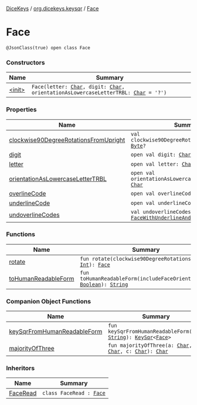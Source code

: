 [DiceKeys](../../index.md) / [org.dicekeys.keysqr](../index.md) / [Face](./index.md)

# Face

`@JsonClass(true) open class Face`

### Constructors

| Name | Summary |
|---|---|
| [&lt;init&gt;](-init-.md) | `Face(letter: `[`Char`](https://kotlinlang.org/api/latest/jvm/stdlib/kotlin/-char/index.html)`, digit: `[`Char`](https://kotlinlang.org/api/latest/jvm/stdlib/kotlin/-char/index.html)`, orientationAsLowercaseLetterTRBL: `[`Char`](https://kotlinlang.org/api/latest/jvm/stdlib/kotlin/-char/index.html)` = '?')` |

### Properties

| Name | Summary |
|---|---|
| [clockwise90DegreeRotationsFromUpright](clockwise90-degree-rotations-from-upright.md) | `val clockwise90DegreeRotationsFromUpright: `[`Byte`](https://kotlinlang.org/api/latest/jvm/stdlib/kotlin/-byte/index.html)`?` |
| [digit](digit.md) | `open val digit: `[`Char`](https://kotlinlang.org/api/latest/jvm/stdlib/kotlin/-char/index.html) |
| [letter](letter.md) | `open val letter: `[`Char`](https://kotlinlang.org/api/latest/jvm/stdlib/kotlin/-char/index.html) |
| [orientationAsLowercaseLetterTRBL](orientation-as-lowercase-letter-t-r-b-l.md) | `open val orientationAsLowercaseLetterTRBL: `[`Char`](https://kotlinlang.org/api/latest/jvm/stdlib/kotlin/-char/index.html) |
| [overlineCode](overline-code.md) | `open val overlineCode: `[`Short`](https://kotlinlang.org/api/latest/jvm/stdlib/kotlin/-short/index.html)`?` |
| [underlineCode](underline-code.md) | `open val underlineCode: `[`Short`](https://kotlinlang.org/api/latest/jvm/stdlib/kotlin/-short/index.html)`?` |
| [undoverlineCodes](undoverline-codes.md) | `val undoverlineCodes: `[`FaceWithUnderlineAndOverlineCode`](../-face-with-underline-and-overline-code/index.md)`?` |

### Functions

| Name | Summary |
|---|---|
| [rotate](rotate.md) | `fun rotate(clockwise90DegreeRotations: `[`Int`](https://kotlinlang.org/api/latest/jvm/stdlib/kotlin/-int/index.html)`): `[`Face`](./index.md) |
| [toHumanReadableForm](to-human-readable-form.md) | `fun toHumanReadableForm(includeFaceOrientations: `[`Boolean`](https://kotlinlang.org/api/latest/jvm/stdlib/kotlin/-boolean/index.html)`): `[`String`](https://kotlinlang.org/api/latest/jvm/stdlib/kotlin/-string/index.html) |

### Companion Object Functions

| Name | Summary |
|---|---|
| [keySqrFromHumanReadableForm](key-sqr-from-human-readable-form.md) | `fun keySqrFromHumanReadableForm(hrf: `[`String`](https://kotlinlang.org/api/latest/jvm/stdlib/kotlin/-string/index.html)`): `[`KeySqr`](../-key-sqr/index.md)`<`[`Face`](./index.md)`>` |
| [majorityOfThree](majority-of-three.md) | `fun majorityOfThree(a: `[`Char`](https://kotlinlang.org/api/latest/jvm/stdlib/kotlin/-char/index.html)`, b: `[`Char`](https://kotlinlang.org/api/latest/jvm/stdlib/kotlin/-char/index.html)`, c: `[`Char`](https://kotlinlang.org/api/latest/jvm/stdlib/kotlin/-char/index.html)`): `[`Char`](https://kotlinlang.org/api/latest/jvm/stdlib/kotlin/-char/index.html) |

### Inheritors

| Name | Summary |
|---|---|
| [FaceRead](../-face-read/index.md) | `class FaceRead : `[`Face`](./index.md) |
